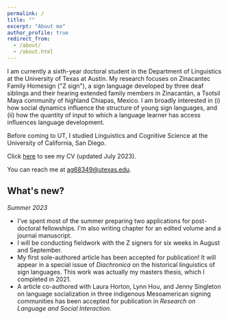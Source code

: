 ```yaml
---
permalink: /
title: ""
excerpt: "About me"
author_profile: true
redirect_from: 
  - /about/
  - /about.html
---
```


I am currently a sixth-year doctoral student in the Department of Linguistics at the University of Texas at Austin. My research focuses on Zinacantec Family Homesign ("Z sign"), a sign language developed by three deaf siblings and their hearing extended family members in Zinacantán, a Tsotsil Maya community of highland Chiapas, Mexico. I am broadly interested in (i) how social dynamics influence the structure of young sign languages, and (ii) how the quantity of input to which a language learner has access influences language development.

Before coming to UT, I studied Linguistics and Cognitive Science at the University of California, San Diego.

Click [here](https://austin-german.github.io/files/CV_AustinGerman.pdf) to see my CV (updated July 2023).

You can reach me at ag68349@utexas.edu.


## What's new?
_Summer 2023_
* I've spent most of the summer preparing two applications for post-doctoral fellowships. I'm also writing chapter for an edited volume and a journal manuscript.
* I will be conducting fieldwork with the Z signers for six weeks in August and September.
* My first sole-authored article has been accepted for publication! It will appear in a special issue of _Diachronica_ on the historical linguistics of sign languages. This work was actually my masters thesis, which I completed in 2021.
* A article co-authored with Laura Horton, Lynn Hou, and Jenny Singleton on language socialization in three indigenous Mesoamerican signing communities has been accepted for publication in _Research on Language and Social Interaction_.
